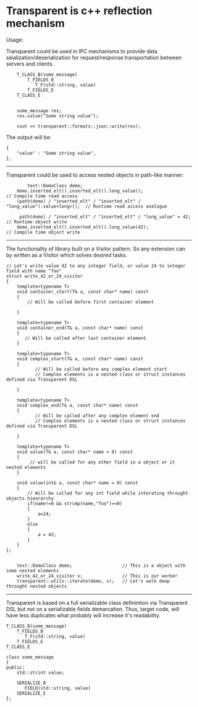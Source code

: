Transparent is c++ reflection mechanism
===
Usage:

Transparent could be used in IPC mechanisms to provide data seialization/deserialization for request/response 
transportation between servers and clients.

```
	T_CLASS_B(some_message)
		T_FIELDS_B
		   T_F(std::string, value)
		T_FIELDS_E
	T_CLASS_E


	some_message res;
	res.value("Some string value");

	cout << transparent::formats::json::write(res);
```
The output will be:
	
```
{
    "value" : "Some string value",
},
```

---
Transparent could be used to access nested objects in path-like manner:

```
        test::DemoClass demo;
	demo.inserted_elt().inserted_elt().long_value();                              // Compile time read access
	(path(demo) / "inserted_elt" / "inserted_elt" / "long_value").value<long>();  // Runtime read access analogue
	
	 path(demo) / "inserted_elt" / "inserted_elt" / "long_value" = 42;            // Runtime object write
	demo.inserted_elt().inserted_elt().long_value(42);                            // Compile time object write
```	
	


---
The functionality of library built on a Visitor pattern. So any extension can by written as a Visitor which solves desired tasks. 

```
// Let's write value 42 to any integer field, or value 24 to integer field with name "foo"
struct write_42_or_24_visitor
{
	template<typename T>
	void container_start(T& a, const char* name) const
	{
		// Will be called before first container element
		
	}

	template<typename T>
	void container_end(T& a, const char* name) const
	{
	   // Will be called after last container element
	}

	template<typename T>
	void complex_start(T& a, const char* name) const
	{
		   // Will be called before any complex element start 
		   // Complex elements is a nested class or struct instances defined via Transparent DSL
	
	}

	template<typename T>
	void complex_end(T& a, const char* name) const
	{
   	       // Will be called after any complex element end 
		   // Complex elements is a nested class or struct instances defined via Transparent DSL
	
	}

	template<typename T>
	void value(T& a, const char* name = 0) const
	{
	     // will be called for any other field in a object or it nested elements
	}

	void value(int& a, const char* name = 0) const
	{
	    // Will be called for any int field while interating throught objects hieararchy
		if(name!=0 && strcmp(name,"foo")==0)
		{
			a=24;
		}
		else
		{
			a = 42;
		}
	}
};


	test::DemoClass demo;                   // This is a object with some nested elements
	write_42_or_24_visitor v;               // This is our worker
	transparent::utils::iterate(demo, v);   // Let's walk deep throught nested objects
```
---

Transparent is based on a full serializable class definintion via Transparent DSL but not on a serializable fields demarcation. Thus, target code, will have less duplicates what probably will increase it's readability.

```
T_CLASS_B(some_message)
	T_FIELDS_B
	   T_F(std::string, value)
	T_FIELDS_E
T_CLASS_E
```

```
class some_message
{
public:
	std::strint value;

	SERIALIZE_B
	   FIELD(std::string, value)
	SERIALIZE_E
};
```

 




